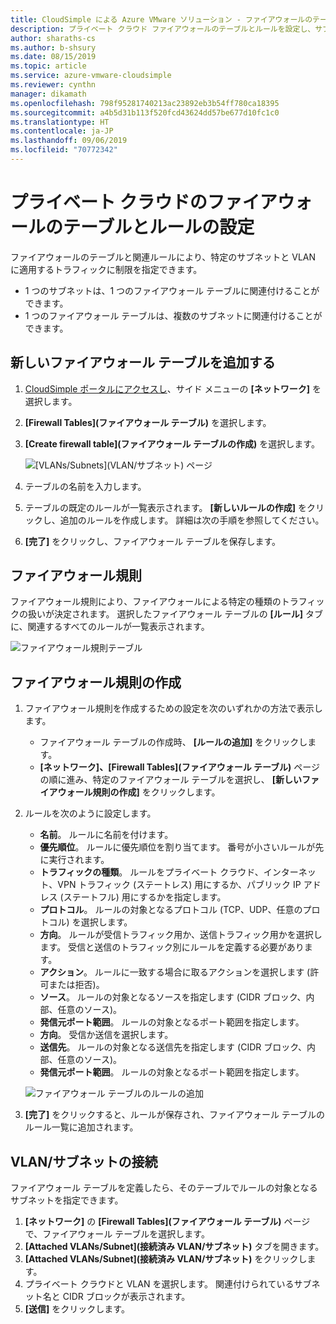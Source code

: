 ```yaml
---
title: CloudSimple による Azure VMware ソリューション - ファイアウォールのテーブルとルールの設定
description: プライベート クラウド ファイアウォールのテーブルとルールを設定し、サブネットと VLAN でトラフィックを制限する方法について説明します。
author: sharaths-cs
ms.author: b-shsury
ms.date: 08/15/2019
ms.topic: article
ms.service: azure-vmware-cloudsimple
ms.reviewer: cynthn
manager: dikamath
ms.openlocfilehash: 798f95281740213ac23892eb3b54ff780ca18395
ms.sourcegitcommit: a4b5d31b113f520fcd43624dd57be677d10fc1c0
ms.translationtype: HT
ms.contentlocale: ja-JP
ms.lasthandoff: 09/06/2019
ms.locfileid: "70772342"
---
```

# <a name="set-up-firewall-tables-and-rules-for-private-clouds"></a>プライベート クラウドのファイアウォールのテーブルとルールの設定

ファイアウォールのテーブルと関連ルールにより、特定のサブネットと VLAN に適用するトラフィックに制限を指定できます。

* 1 つのサブネットは、1 つのファイアウォール テーブルに関連付けることができます。
* 1 つのファイアウォール テーブルは、複数のサブネットに関連付けることができます。

## <a name="add-a-new-firewall-table"></a>新しいファイアウォール テーブルを追加する

1. [CloudSimple ポータルにアクセスし](access-cloudsimple-portal.md)、サイド メニューの **[ネットワーク]** を選択します。
2. **[Firewall Tables]\(ファイアウォール テーブル\)** を選択します。
3. **[Create firewall table]\(ファイアウォール テーブルの作成\)** を選択します。

    ![[VLANs/Subnets]\(VLAN/サブネット\) ページ](media/firewall-tables-page.png)

4. テーブルの名前を入力します。
5. テーブルの既定のルールが一覧表示されます。 **[新しいルールの作成]** をクリックし、追加のルールを作成します。 詳細は次の手順を参照してください。
6. **[完了]** をクリックし、ファイアウォール テーブルを保存します。

## <a name="firewall-rules"></a>ファイアウォール規則

ファイアウォール規則により、ファイアウォールによる特定の種類のトラフィックの扱いが決定されます。 選択したファイアウォール テーブルの **[ルール]** タブに、関連するすべてのルールが一覧表示されます。

![ファイアウォール規則テーブル](media/firewall-rules-tab.png)

## <a name="create-a-firewall-rule"></a>ファイアウォール規則の作成

1. ファイアウォール規則を作成するための設定を次のいずれかの方法で表示します。
    * ファイアウォール テーブルの作成時、 **[ルールの追加]** をクリックします。
    * **[ネットワーク]、[Firewall Tables]\(ファイアウォール テーブル\)** ページの順に進み、特定のファイアウォール テーブルを選択し、 **[新しいファイアウォール規則の作成]** をクリックします。
2. ルールを次のように設定します。
    * **名前**。 ルールに名前を付けます。
    * **優先順位**。 ルールに優先順位を割り当てます。 番号が小さいルールが先に実行されます。
    * **トラフィックの種類**。 ルールをプライベート クラウド、インターネット、VPN トラフィック (ステートレス) 用にするか、パブリック IP アドレス (ステートフル) 用にするかを指定します。
    * **プロトコル**。 ルールの対象となるプロトコル (TCP、UDP、任意のプロトコル) を選択します。
    * **方向**。 ルールが受信トラフィック用か、送信トラフィック用かを選択します。 受信と送信のトラフィック別にルールを定義する必要があります。
    * **アクション**。 ルールに一致する場合に取るアクションを選択します (許可または拒否)。
    * **ソース**。 ルールの対象となるソースを指定します (CIDR ブロック、内部、任意のソース)。
    * **発信元ポート範囲**。 ルールの対象となるポート範囲を指定します。
    * **方向**。 受信か送信を選択します。
    * **送信先**。 ルールの対象となる送信先を指定します (CIDR ブロック、内部、任意のソース)。
    * **発信元ポート範囲**。 ルールの対象となるポート範囲を指定します。

    ![ファイアウォール テーブルのルールの追加](media/firewall-rule-create.png)

3. **[完了]** をクリックすると、ルールが保存され、ファイアウォール テーブルのルール一覧に追加されます。

## <a name="attach-vlanssubnets"></a>VLAN/サブネットの接続

ファイアウォール テーブルを定義したら、そのテーブルでルールの対象となるサブネットを指定できます。

1. **[ネットワーク]** の **[Firewall Tables]\(ファイアウォール テーブル\)** ページで、ファイアウォール テーブルを選択します。
2. **[Attached VLANs/Subnet]\(接続済み VLAN/サブネット\)** タブを開きます。
3. **[Attached VLANs/Subnet]\(接続済み VLAN/サブネット\)** をクリックします。
4. プライベート クラウドと VLAN を選択します。 関連付けられているサブネット名と CIDR ブロックが表示されます。
5. **[送信]** をクリックします。
